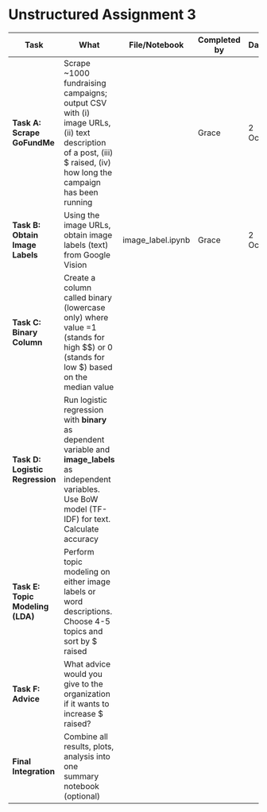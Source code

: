 # Unstructured Assignment 3

| Task                           | What                                                                                  | File/Notebook                                                                                                                                                        | Completed by | Date | Validated by | Notes / PR |
| ------------------------------ | ------------------------------------------------------------------------------------- | -------------------------------------------------------------------------------------------------------------------------------------------------------------------- | ------------ | ---- | ------------ | ---------- |
| **Task A: Scrape GoFundMe**      | Scrape ~1000 fundraising campaigns; output CSV with (i) image URLs, (ii) text description of a post, (iii) $ raised, (iv) how long the campaign has been running |                     | Grace | 2 Oct | gofundme_scrap.ipynb |        |
| **Task B: Obtain Image Labels**  | Using the image URLs, obtain image labels (text) from Google Vision   | image_label.ipynb    |  Grace           | 2 Oct     |              |            |
| **Task C: Binary Column**        | Create a column called binary (lowercase only) where value =1 (stands for high $$) or 0 (stands for low $) based on the median value   |     |         |   |              |            |
| **Task D: Logistic Regression**  | Run logistic regression with **binary** as dependent variable and **image_labels** as independent variables. Use BoW model (TF-IDF) for text. Calculate accuracy         |                          |              |      |              |            |
| **Task E: Topic Modeling (LDA)** | Perform topic modeling on either image labels or word descriptions. Choose 4-5 topics and sort by $ raised          |                          |              |      |              |            |
| **Task F: Advice**               | What advice would you give to the organization if it wants to increase $ raised?   |                           |               |      |              |            |
| **Final Integration**            | Combine all results, plots, analysis into one summary notebook (optional)             |     |              |     |              |            |
